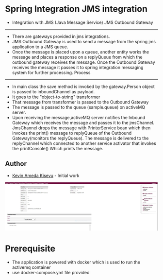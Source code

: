 # Spring Integration JMS integration
* Integration with JMS (Java Message Service) JMS Outbound Gateway
*******************************************************
* There are gateways provided in jms integrations.
* JMS Outbound Gateway is used to send a message from the spring jms application to a JMS queue.
* Once the message is placed upon a queue, another entity works the message and places a response on a replyQueue
  from which the outbound gateway receives the message.
  Once the Outbound Gateway receives the message it passes it to spring integration messaging system for further processing.
  Process
*********************************************
* In main class the save method is invoked by the gateway.Person object is passed to inboundChannel as payload.
* It goes to the "object-to-string" transformer
* That message from transformer is passed to the Outbound Gateway
* The message is passed to the queue (sample.queue) on activeMQ server.
* Upon receiving the message,activeMQ server notifies the Inbound Gateway which receives the message and passes it to the
  jmsChannel. JmsChannel drops the message with PrinterService bean which then invokes the print() message to replyQueue of the
  Outbound Gateway(monitors the replyQueue). The message is delivered to the replyChannel which connected to another service
  activator that invokes the printConsole() Which prints the message.


## Author

- [Kevin Ameda Kisevu](https://github.com/kisevu) - Initial work


![read messages off the queue with jms](https://github.com/kisevu/Spring-integration-/blob/jms-integrations/src/main/resources/static/reply-message-sent-to-reply-queue.JPG)
# Prerequisite
* The application is powered with docker which is used to run the activemq container
* use docker-compose.yml file provided
